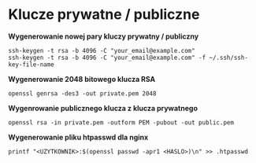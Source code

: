 # Klucze prywatne / publiczne

**Wygenerowanie nowej pary kluczy prywatny / publiczny**

```
ssh-keygen -t rsa -b 4096 -C "your_email@example.com"
ssh-keygen -t rsa -b 4096 -C "your_email@example.com" -f ~/.ssh/ssh-key-file-name
```

**Wygenerowanie 2048 bitowego klucza RSA**

```
openssl genrsa -des3 -out private.pem 2048
```

**Wygenrowanie publicznego klucza z klucza prywatnego**

```
openssl rsa -in private.pem -outform PEM -pubout -out public.pem
```

**Wygenerowanie pliku htpasswd dla nginx**

```
printf "<UZYTKOWNIK>:$(openssl passwd -apr1 <HASLO>)\n" >> .htpasswd
```
